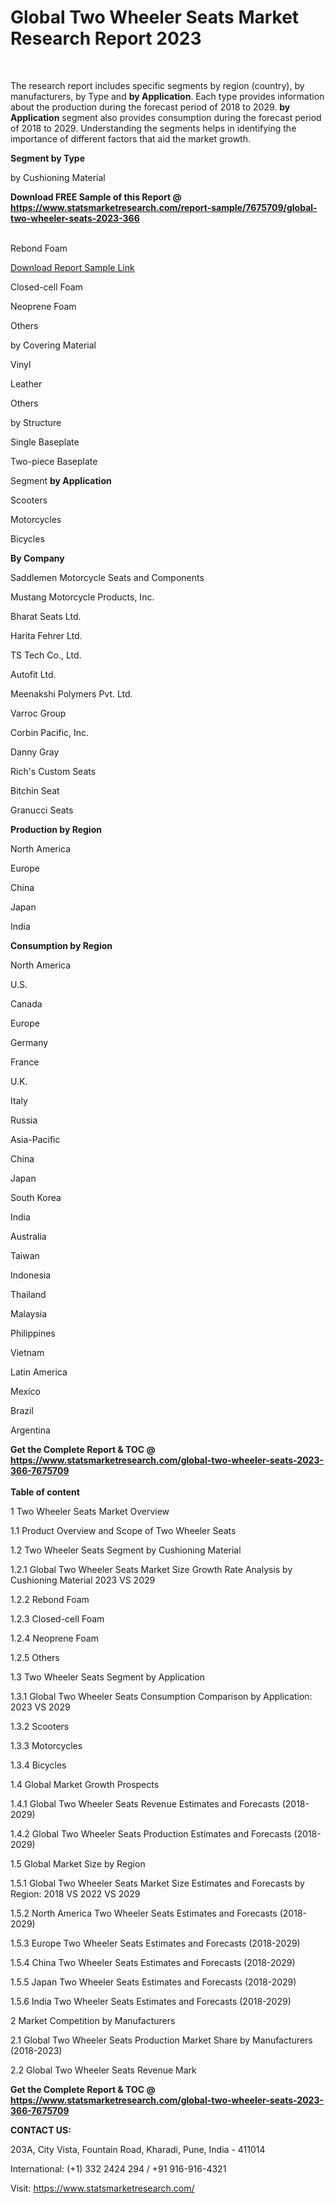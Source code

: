 <h1>Global Two Wheeler Seats Market Research Report 2023</h1><br/><p>The research report includes specific segments by region (country), by manufacturers, by Type and <strong>by Application</strong>. Each type provides information about the production during the forecast period of 2018 to 2029. <strong>by Application</strong> segment also provides consumption during the forecast period of 2018 to 2029. Understanding the segments helps in identifying the importance of different factors that aid the market growth.</p><p><strong>Segment by Type</strong></p><p>by Cushioning Material</p><div><b>Download FREE Sample of this Report @ <a href="https://www.statsmarketresearch.com/download-free-sample/7675709/global-two-wheeler-seats-2023-366">https://www.statsmarketresearch.com/report-sample/7675709/global-two-wheeler-seats-2023-366</a></b></div><br><p>Rebond Foam</p><p><a href="https://www.statsmarketresearch.com/download-free-sample/7675709/global-two-wheeler-seats-2023-366">Download Report Sample Link</a></p><p>Closed-cell Foam</p><p>Neoprene Foam</p><p>Others</p><p>by Covering Material</p><p>Vinyl</p><p>Leather</p><p>Others</p><p>by Structure</p><p>Single Baseplate</p><p>Two-piece Baseplate</p><p>Segment <strong>by Application</strong></p><p>Scooters</p><p>Motorcycles</p><p>Bicycles</p><p><strong>By Company</strong></p><p>Saddlemen Motorcycle Seats and Components</p><p>Mustang Motorcycle Products, Inc.</p><p>Bharat Seats Ltd.</p><p>Harita Fehrer Ltd.</p><p>TS Tech Co., Ltd.</p><p>Autofit Ltd.</p><p>Meenakshi Polymers Pvt. Ltd.</p><p>Varroc Group</p><p>Corbin Pacific, Inc.</p><p>Danny Gray</p><p>Rich's Custom Seats</p><p>Bitchin Seat</p><p>Granucci Seats</p><p><strong>Production by Region</strong></p><p>North America</p><p>Europe</p><p>China</p><p>Japan</p><p>India</p><p><strong>Consumption by Region</strong></p><p>North America</p><p>U.S.</p><p>Canada</p><p>Europe</p><p>Germany</p><p>France</p><p>U.K.</p><p>Italy</p><p>Russia</p><p>Asia-Pacific</p><p>China</p><p>Japan</p><p>South Korea</p><p>India</p><p>Australia</p><p>Taiwan</p><p>Indonesia</p><p>Thailand</p><p>Malaysia</p><p>Philippines</p><p>Vietnam</p><p>Latin America</p><p>Mexico</p><p>Brazil</p><p>Argentina</p><div><b>Get the Complete Report & TOC @ <a href="https://www.statsmarketresearch.com/global-two-wheeler-seats-2023-366-7675709">https://www.statsmarketresearch.com/global-two-wheeler-seats-2023-366-7675709</a></b></div><br><b>Table of content</b><p>1 Two Wheeler Seats Market Overview<br />
 
  1.1 Product Overview and Scope of Two Wheeler Seats<br />
 
  1.2 Two Wheeler Seats Segment by Cushioning Material<br />
 
  1.2.1 Global Two Wheeler Seats Market Size Growth Rate Analysis by Cushioning Material 2023 VS 2029<br />
 
  1.2.2 Rebond Foam<br />
 
  1.2.3 Closed-cell Foam<br />
 
  1.2.4 Neoprene Foam<br />
 
  1.2.5 Others<br />
 
  1.3 Two Wheeler Seats Segment by Application<br />
 
  1.3.1 Global Two Wheeler Seats Consumption Comparison by Application: 2023 VS 2029<br />
 
  1.3.2 Scooters<br />
 
  1.3.3 Motorcycles<br />
 
  1.3.4 Bicycles<br />
 
  1.4 Global Market Growth Prospects<br />
 
  1.4.1 Global Two Wheeler Seats Revenue Estimates and Forecasts (2018-2029)<br />
 
  1.4.2 Global Two Wheeler Seats Production Estimates and Forecasts (2018-2029)<br />
 
  1.5 Global Market Size by Region<br />
 
  1.5.1 Global Two Wheeler Seats Market Size Estimates and Forecasts by Region: 2018 VS 2022 VS 2029<br />
 
  1.5.2 North America Two Wheeler Seats Estimates and Forecasts (2018-2029)<br />
 
  1.5.3 Europe Two Wheeler Seats Estimates and Forecasts (2018-2029)<br />
 
  1.5.4 China Two Wheeler Seats Estimates and Forecasts (2018-2029)<br />
 
  1.5.5 Japan Two Wheeler Seats Estimates and Forecasts (2018-2029)<br />
 
  1.5.6 India Two Wheeler Seats Estimates and Forecasts (2018-2029)<br />
 
 2 Market Competition by Manufacturers<br />
 
  2.1 Global Two Wheeler Seats Production Market Share by Manufacturers (2018-2023)<br />
 
  2.2 Global Two Wheeler Seats Revenue Mark<br><div><b>Get the Complete Report & TOC @ <a href="https://www.statsmarketresearch.com/global-two-wheeler-seats-2023-366-7675709">https://www.statsmarketresearch.com/global-two-wheeler-seats-2023-366-7675709</a></b></div></p>
 
 <b>CONTACT US:</b><br>
 
 203A, City Vista, Fountain Road, Kharadi, Pune, India - 411014 <br>
 
 International: (+1) 332 2424 294 / +91 916-916-4321<br>
 
 Visit: <a href="https://www.statsmarketresearch.com/">https://www.statsmarketresearch.com/</a>
 
 <br>